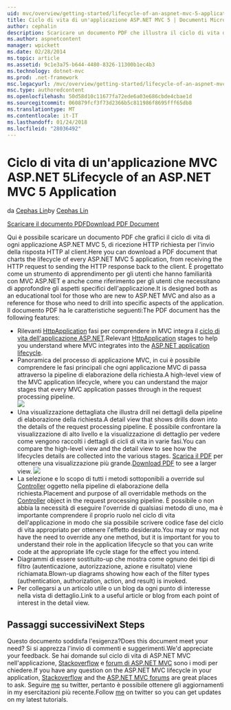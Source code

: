 ```yaml
---
uid: mvc/overview/getting-started/lifecycle-of-an-aspnet-mvc-5-application
title: Ciclo di vita di un'applicazione ASP.NET MVC 5 | Documenti Microsoft
author: cephalin
description: Scaricare un documento PDF che illustra il ciclo di vita di un'applicazione ASP.NET MVC 5. Questo ciclo di vita documento viene fornita una panoramica del ciclo di vita MVC un...
ms.author: aspnetcontent
manager: wpickett
ms.date: 02/28/2014
ms.topic: article
ms.assetid: 9c1e3a75-b644-4480-8326-11300b1ec4b3
ms.technology: dotnet-mvc
ms.prod: .net-framework
msc.legacyurl: /mvc/overview/getting-started/lifecycle-of-an-aspnet-mvc-5-application
msc.type: authoredcontent
ms.openlocfilehash: 50d58d10c11677fa72ede6a03e686cbde4cbae1d
ms.sourcegitcommit: 060879fcf3f73d2366b5c811986f8695fff65db8
ms.translationtype: MT
ms.contentlocale: it-IT
ms.lasthandoff: 01/24/2018
ms.locfileid: "28036492"
---
```

<a name="lifecycle-of-an-aspnet-mvc-5-application"></a><span data-ttu-id="80870-104">Ciclo di vita di un'applicazione MVC ASP.NET 5</span><span class="sxs-lookup"><span data-stu-id="80870-104">Lifecycle of an ASP.NET MVC 5 Application</span></span>
====================
<span data-ttu-id="80870-105">da [Cephas Lin](https://github.com/cephalin)</span><span class="sxs-lookup"><span data-stu-id="80870-105">by [Cephas Lin](https://github.com/cephalin)</span></span>

[<span data-ttu-id="80870-106">Scaricare il documento PDF</span><span class="sxs-lookup"><span data-stu-id="80870-106">Download PDF Document</span></span>](lifecycle-of-an-aspnet-mvc-5-application/_static/lifecycle-of-an-aspnet-mvc-5-application1.pdf)

<span data-ttu-id="80870-107">Qui è possibile scaricare un documento PDF che grafici il ciclo di vita di ogni applicazione ASP.NET MVC 5, di ricezione HTTP richiesta per l'invio della risposta HTTP al client.</span><span class="sxs-lookup"><span data-stu-id="80870-107">Here you can download a PDF document that charts the lifecycle of every ASP.NET MVC 5 application, from receiving the HTTP request to sending the HTTP response back to the client.</span></span> <span data-ttu-id="80870-108">È progettato come un strumento di apprendimento per gli utenti che hanno familiarità con MVC ASP.NET e anche come riferimento per gli utenti che necessitano di approfondire gli aspetti specifici dell'applicazione.</span><span class="sxs-lookup"><span data-stu-id="80870-108">It is designed both as an educational tool for those who are new to ASP.NET MVC and also as a reference for those who need to drill into specific aspects of the application.</span></span> <span data-ttu-id="80870-109">Il documento PDF ha le caratteristiche seguenti:</span><span class="sxs-lookup"><span data-stu-id="80870-109">The PDF document has the following features:</span></span>

- <span data-ttu-id="80870-110">Rilevanti [HttpApplication](https://msdn.microsoft.com/library/system.web.httpapplication.aspx) fasi per comprendere in MVC integra il [ciclo di vita dell'applicazione ASP.NET](https://msdn.microsoft.com/library/bb470252.aspx).</span><span class="sxs-lookup"><span data-stu-id="80870-110">Relevant [HttpApplication](https://msdn.microsoft.com/library/system.web.httpapplication.aspx) stages to help you understand where MVC integrates into the [ASP.NET application lifecycle](https://msdn.microsoft.com/library/bb470252.aspx).</span></span>
- <span data-ttu-id="80870-111">Panoramica del processo di applicazione MVC, in cui è possibile comprendere le fasi principali che ogni applicazione MVC di passa attraverso la pipeline di elaborazione della richiesta.</span><span class="sxs-lookup"><span data-stu-id="80870-111">A high-level view of the MVC application lifecycle, where you can understand the major stages that every MVC application passes through in the request processing pipeline.</span></span>  
    ![](lifecycle-of-an-aspnet-mvc-5-application/_static/image1.jpg)
- <span data-ttu-id="80870-112">Una visualizzazione dettagliata che illustra drill nei dettagli della pipeline di elaborazione della richiesta.</span><span class="sxs-lookup"><span data-stu-id="80870-112">A detail view that shows drills down into the details of the request processing pipeline.</span></span> <span data-ttu-id="80870-113">È possibile confrontare la visualizzazione di alto livello e la visualizzazione di dettaglio per vedere come vengono raccolti i dettagli di cicli di vita in varie fasi.</span><span class="sxs-lookup"><span data-stu-id="80870-113">You can compare the high-level view and the detail view to see how the lifecycles details are collected into the various stages.</span></span> <span data-ttu-id="80870-114">[Scarica il PDF](lifecycle-of-an-aspnet-mvc-5-application/_static/lifecycle-of-an-aspnet-mvc-5-application1.pdf) per ottenere una visualizzazione più grande.</span><span class="sxs-lookup"><span data-stu-id="80870-114">[Download PDF](lifecycle-of-an-aspnet-mvc-5-application/_static/lifecycle-of-an-aspnet-mvc-5-application1.pdf) to see a larger view.</span></span>
    ![](lifecycle-of-an-aspnet-mvc-5-application/_static/image2.jpg)
- <span data-ttu-id="80870-115">La selezione e lo scopo di tutti i metodi sottoponibili a override sul [Controller](https://msdn.microsoft.com/library/system.web.mvc.controller.aspx) oggetto nella pipeline di elaborazione della richiesta.</span><span class="sxs-lookup"><span data-stu-id="80870-115">Placement and purpose of all overridable methods on the [Controller](https://msdn.microsoft.com/library/system.web.mvc.controller.aspx) object in the request processing pipeline.</span></span> <span data-ttu-id="80870-116">È possibile o non abbia la necessità di eseguire l'override di qualsiasi metodo di uno, ma è importante comprendere il proprio ruolo nel ciclo di vita dell'applicazione in modo che sia possibile scrivere codice fase del ciclo di vita appropriato per ottenere l'effetto desiderato.</span><span class="sxs-lookup"><span data-stu-id="80870-116">You may or may not have the need to override any one method, but it is important for you to understand their role in the application lifecycle so that you can write code at the appropriate life cycle stage for the effect you intend.</span></span>
- <span data-ttu-id="80870-117">Diagrammi di essere sostituito-up che mostra come ognuno dei tipi di filtro (autenticazione, autorizzazione, azione e risultato) viene richiamata.</span><span class="sxs-lookup"><span data-stu-id="80870-117">Blown-up diagrams showing how each of the filter types (authentication, authorization, action, and result) is invoked.</span></span>
- <span data-ttu-id="80870-118">Per collegarsi a un articolo utile o un blog da ogni punto di interesse nella vista di dettaglio.</span><span class="sxs-lookup"><span data-stu-id="80870-118">Link to a useful article or blog from each point of interest in the detail view.</span></span>


## <a name="next-steps"></a><span data-ttu-id="80870-119">Passaggi successivi</span><span class="sxs-lookup"><span data-stu-id="80870-119">Next Steps</span></span>

<span data-ttu-id="80870-120">Questo documento soddisfa l'esigenza?</span><span class="sxs-lookup"><span data-stu-id="80870-120">Does this document meet your need?</span></span> <span data-ttu-id="80870-121">Si si apprezza l'invio di commenti e suggerimenti.</span><span class="sxs-lookup"><span data-stu-id="80870-121">We'd appreciate your feedback.</span></span> <span data-ttu-id="80870-122">Se hai domande sul ciclo di vita di ASP.NET MVC nell'applicazione, [Stackoverflow](http://stackoverflow.com/help) e [forum di ASP.NET MVC](https://forums.asp.net/1146.aspx) sono i modi per chiedere.</span><span class="sxs-lookup"><span data-stu-id="80870-122">If you have any question on the ASP.NET MVC lifecycle in your application, [Stackoverflow](http://stackoverflow.com/help) and the [ASP.NET MVC forums](https://forums.asp.net/1146.aspx) are great places to ask.</span></span> <span data-ttu-id="80870-123">Seguire [me](https://twitter.com/Cephas_MSFT) su twitter, pertanto è possibile ottenere gli aggiornamenti in my esercitazioni più recente.</span><span class="sxs-lookup"><span data-stu-id="80870-123">Follow [me](https://twitter.com/Cephas_MSFT) on twitter so you can get updates on my latest tutorials.</span></span>
